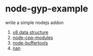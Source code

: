 node-gyp-example
================

write a simple nodejs addon   
1. [v8 data structure]  
2. [node-cpp-modules]
3. [node-buffertools]
4. [nan]



[v8 data structure]: http://izs.me/v8-docs/annotated.html
[node-cpp-modules]: https://github.com/kkaefer/node-cpp-modules
[node-buffertools]: https://github.com/bnoordhuis/node-buffertools
[nan]: https://github.com/rvagg/nan